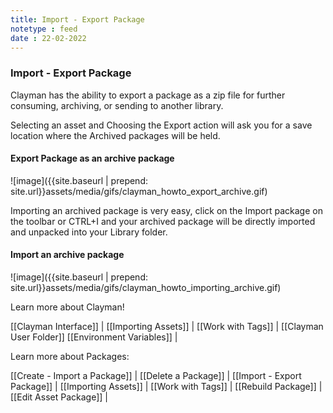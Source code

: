 ```yaml
---
title: Import - Export Package
notetype : feed
date : 22-02-2022
---
```

### Import - Export Package

Clayman has the ability to export a package as a zip file for further consuming, archiving, or sending to another library.

Selecting an asset and Choosing the Export action will ask you for a save location where the Archived packages will be held.

<h4><b>Export Package as an archive package</b></h4>
![image]({{site.baseurl | prepend: site.url}}assets/media/gifs/clayman_howto_export_archive.gif)


Importing an archived package is very easy, click on the Import package on the toolbar or CTRL+I and your archived package will be directly imported and unpacked into your Library folder.

<h4><b>Import an archive package</b></h4>
![image]({{site.baseurl | prepend: site.url}}assets/media/gifs/clayman_howto_importing_archive.gif)



Learn more about Clayman!

[[Clayman Interface]] | 
[[Importing Assets]] | 
[[Work with Tags]] | 
[[Clayman User Folder]]
[[Environment Variables]] |


Learn more about Packages:

[[Create - Import a Package]] | 
[[Delete a Package]] | 
[[Import - Export Package]] | 
[[Importing Assets]] | 
[[Work with Tags]] | 
[[Rebuild Package]] | 
[[Edit Asset Package]] | 